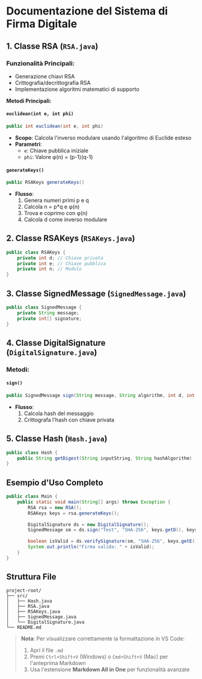 # Documentazione del Sistema di Firma Digitale

## 1. Classe RSA (`RSA.java`)

### Funzionalità Principali:
- Generazione chiavi RSA
- Crittografia/decrittografia RSA
- Implementazione algoritmi matematici di supporto

**Metodi Principali:**

#### `euclidean(int e, int phi)`
```java
public int euclidean(int e, int phi)
```
- **Scopo**: Calcola l'inverso modulare usando l'algoritmo di Euclide esteso
- **Parametri**:
  - `e`: Chiave pubblica iniziale
  - `phi`: Valore φ(n) = (p-1)(q-1)

#### `generateKeys()`
```java
public RSAKeys generateKeys()
```
- **Flusso**:
  1. Genera numeri primi p e q
  2. Calcola n = p*q e φ(n)
  3. Trova e coprimo con φ(n)
  4. Calcola d come inverso modulare

## 2. Classe RSAKeys (`RSAKeys.java`)
```java
public class RSAKeys {
    private int d; // Chiave privata
    private int e; // Chiave pubblica
    private int n; // Modulo
}
```

## 3. Classe SignedMessage (`SignedMessage.java`)
```java
public class SignedMessage {
    private String message;
    private int[] signature;
}
```

## 4. Classe DigitalSignature (`DigitalSignature.java`)

### Metodi:
#### `sign()`
```java
public SignedMessage sign(String message, String algorithm, int d, int n)
```
- **Flusso**:
  1. Calcola hash del messaggio
  2. Crittografa l'hash con chiave privata

## 5. Classe Hash (`Hash.java`)
```java
public class Hash {
    public String getDigest(String inputString, String hashAlgorithm)
}
```

## Esempio d'Uso Completo
```java
public class Main {
    public static void main(String[] args) throws Exception {
        RSA rsa = new RSA();
        RSAKeys keys = rsa.generateKeys();
        
        DigitalSignature ds = new DigitalSignature();
        SignedMessage sm = ds.sign("Test", "SHA-256", keys.getD(), keys.getN());
        
        boolean isValid = ds.verifySignature(sm, "SHA-256", keys.getE(), keys.getN());
        System.out.println("Firma valida: " + isValid);
    }
}
```

## Struttura File
```
project-root/
├── src/
│   ├── Hash.java
│   ├── RSA.java
│   ├── RSAKeys.java
│   ├── SignedMessage.java
│   └── DigitalSignature.java
└── README.md
```

> **Nota**: Per visualizzare correttamente la formattazione in VS Code:
> 1. Apri il file `.md`
> 2. Premi `Ctrl+Shift+V` (Windows) o `Cmd+Shift+V` (Mac) per l'anteprima Markdown
> 3. Usa l'estensione **Markdown All in One** per funzionalità avanzate
```